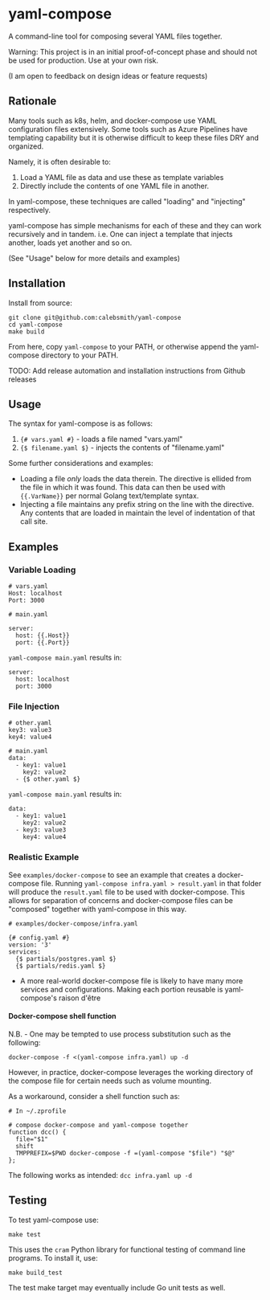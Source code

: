 # yaml-compose

A command-line tool for composing several YAML files together.

Warning: This project is in an initial proof-of-concept phase and should not be used for production. Use at your own risk.

(I am open to feedback on design ideas or feature requests)

## Rationale

Many tools such as k8s, helm, and docker-compose use YAML configuration files extensively. Some tools such as Azure Pipelines have templating capability but it is otherwise difficult to keep these files DRY and organized.

Namely, it is often desirable to:
1. Load a YAML file as data and use these as template variables
2. Directly include the contents of one YAML file in another.

In yaml-compose, these techniques are called "loading" and "injecting" respectively.

yaml-compose has simple mechanisms for each of these and they can work recursively and in tandem. i.e. One can inject a template that injects another, loads yet another and so on.

(See "Usage" below for more details and examples)

## Installation

Install from source:
```
git clone git@github.com:calebsmith/yaml-compose
cd yaml-compose
make build
```
From here, copy `yaml-compose` to your PATH, or otherwise append the yaml-compose directory to your PATH.

TODO: Add release automation and installation instructions from Github releases

## Usage

The syntax for yaml-compose is as follows:
1. `{# vars.yaml #}` - loads a file named "vars.yaml"
2. `{$ filename.yaml $}` - injects the contents of "filename.yaml"

Some further considerations and examples:
* Loading a file *only* loads the data therein. The directive is ellided from the file in which it was found. This data can then be used with `{{.VarName}}` per normal Golang text/template syntax.
* Injecting a file maintains any prefix string on the line with the directive. Any contents that are loaded in maintain the level of indentation of that call site.

## Examples

### Variable Loading

```
# vars.yaml
Host: localhost
Port: 3000
```

```
# main.yaml

server:
  host: {{.Host}}
  port: {{.Port}}
```

`yaml-compose main.yaml` results in:
```
server:
  host: localhost
  port: 3000
```

### File Injection

```
# other.yaml
key3: value3
key4: value4
```

```
# main.yaml
data:
  - key1: value1
    key2: value2
  - {$ other.yaml $}
```

`yaml-compose main.yaml` results in:
```
data:
  - key1: value1
    key2: value2
  - key3: value3
    key4: value4
```

### Realistic Example

See `examples/docker-compose` to see an example that creates a docker-compose file. Running `yaml-compose infra.yaml > result.yaml` in that folder will produce the `result.yaml` file to be used with docker-compose. This allows for separation of concerns and docker-compose files can be "composed" together with yaml-compose in this way.

```
# examples/docker-compose/infra.yaml

{# config.yaml #}
version: '3'
services:
  {$ partials/postgres.yaml $}
  {$ partials/redis.yaml $}
```

* A more real-world docker-compose file is likely to have many more services and configurations. Making each portion reusable is yaml-compose's raison d'être

#### Docker-compose shell function
N.B. - One may be tempted to use process substitution such as the following:
```
docker-compose -f <(yaml-compose infra.yaml) up -d
```

However, in practice, docker-compose leverages the working directory of the compose file for certain needs such as volume mounting.

As a workaround, consider a shell function such as:

```
# In ~/.zprofile

# compose docker-compose and yaml-compose together
function dcc() {
  file="$1"
  shift
  TMPPREFIX=$PWD docker-compose -f =(yaml-compose "$file") "$@"
};
```

The following works as intended:
`dcc infra.yaml up -d`

## Testing

To test yaml-compose use:

```
make test
```

This uses the `cram` Python library for functional testing of command line programs. To install it, use:

```
make build_test
```

The test make target may eventually include Go unit tests as well.